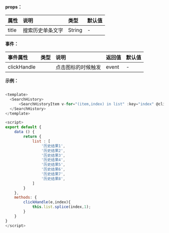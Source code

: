 











**props：**

|属性|说明|类型|默认值|
|:----    |:---|:----- |-----   |
|title |搜索历史单条文字  |String |-   |


**事件：**

|事件属性|类型|说明|返回值|默认值|
|:---- |:----    |:---           |:----- |:---   |
|clickHandle  |   |  点击图标的时候触发 |    event  | - |





**示例：**

```javascript

<template>
  <SearchHistory>
      <SearchHistoryItem v-for="(item,index) in list" :key="index" @clickHandle="clickHandle($event,index)" :title="item"></SearchHistoryItem>
  </SearchHistory>
</template>

<script>
export default {
    data () {
        return {
            list : [
                '历史结果1',
                '历史结果2',
                '历史结果3',
                '历史结果4',
                '历史结果5',
                '历史结果6',
                '历史结果7',
                '历史结果8',
            ]
        }
    },
    methods: {
        clickHandle(e,index){
            this.list.splice(index,1);
        }
    }
}
</script>

    
```

